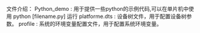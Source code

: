 文件介绍：
Python_demo   : 用于提供一些python的示例代码,可以在单片机中使用 python [filename.py] 运行
platforme.dts : 设备树文件，用于配置设备树参数。
profile       : 系统的环境变量配置文件，用于配置系统环境变量。


